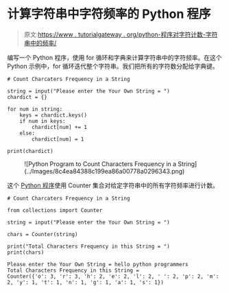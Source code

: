 # 计算字符串中字符频率的 Python 程序

> 原文:[https://www . tutorialgateway . org/python-程序对字符计数-字符串中的频率/](https://www.tutorialgateway.org/python-program-to-count-characters-frequency-in-a-string/)

编写一个 Python 程序，使用 for 循环和字典来计算字符串中的字符频率。在这个 Python 示例中，for 循环迭代整个字符串。我们把所有的字符数分配给字典键。

```
# Count Charcaters Frequency in a String

string = input("Please enter the Your Own String = ")
chardict = {}

for num in string:
    keys = chardict.keys()
    if num in keys:
        chardict[num] += 1
    else:
        chardict[num] = 1

print(chardict)
```

<figure class="wp-block-image size-large">![Python Program to Count Characters Frequency in a String](../Images/8c4ea84388c199ea86a00778a0296343.png)</figure>

这个 [Python 程序](https://www.tutorialgateway.org/python-programming-examples/)使用 Counter 集合对给定字符串中的所有字符频率进行计数。

```
# Count Charcaters Frequency in a String

from collections import Counter

string = input("Please enter the Your Own String = ")

chars = Counter(string)

print("Total Characters Frequency in this String = ")
print(chars)
```

```
Please enter the Your Own String = hello python programmers
Total Characters Frequency in this String = 
Counter({'o': 3, 'r': 3, 'h': 2, 'e': 2, 'l': 2, ' ': 2, 'p': 2, 'm': 2, 'y': 1, 't': 1, 'n': 1, 'g': 1, 'a': 1, 's': 1})
```